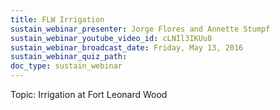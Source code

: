 ```yaml
---
title: FLW Irrigation
sustain_webinar_presenter: Jorge Flores and Annette Stumpf
sustain_webinar_youtube_video_id: cLNIl3IKUu8
sustain_webinar_broadcast_date: Friday, May 13, 2016
sustain_webinar_quiz_path:
doc_type: sustain_webinar
---
```


Topic: Irrigation at Fort Leonard Wood
